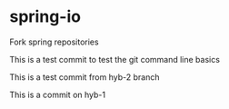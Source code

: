# spring-io
Fork spring repositories

This is a test commit to test the git command line basics


This is a test commit from hyb-2 branch

This is a commit on hyb-1

